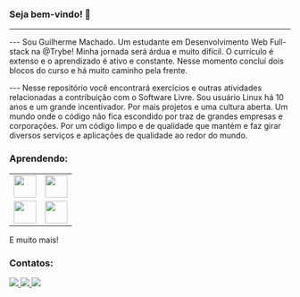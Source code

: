 ### Seja bem-vindo! :rocket:
---

--- Sou Guilherme Machado. Um estudante em Desenvolvimento Web Full-stack na @Trybe!
Minha jornada será árdua e muito difícil. O currículo é extenso e o aprendizado é ativo e constante. Nesse momento concluí dois blocos do curso e há muito caminho pela frente.

--- Nesse repositório você encontrará exercícios e outras atividades relacionadas a contribuição com o Software Livre.
Sou usuário Linux há 10 anos e um grande incentivador. Por mais projetos e uma cultura aberta. Um mundo onde o código não fica escondido por traz de grandes empresas e corporações. Por um código limpo e de qualidade que mantém e faz girar diversos serviços e aplicações de qualidade ao redor do mundo.

### Aprendendo:
  <table>
    <tr>
      <td><img src="https://cdn.jsdelivr.net/gh/devicons/devicon/icons/linux/linux-original.svg" width="40" height="40"/></td>
      <td><img src="https://cdn.jsdelivr.net/gh/devicons/devicon/icons/git/git-original.svg" width="40" height="40"/></td>
    </tr>
    <tr>
      <td><img src="https://cdn.jsdelivr.net/gh/devicons/devicon/icons/html5/html5-original.svg" width="40" height="40"/></td>
      <td><img src="https://cdn.jsdelivr.net/gh/devicons/devicon/icons/css3/css3-original-wordmark.svg" width="40" height="40"/></td>
    </tr>
  </table>

E muito mais!

### Contatos:

<section>
    <a href="https://instagram.com/seu-usuário-instagram-aqui" 
       target="_blank"
    >
      <img src="https://img.shields.io/badge/-Instagram-%23E4405F?style=for-the-badge&logo=instagram&logoColor=white" 
           target="_blank"
      >
  </a>
  <a href = "mailto:machadofguilherme@gmail.com">
    <img src="https://img.shields.io/badge/Gmail-D14836?style=for-the-badge&logo=gmail&logoColor=white" 
          target="_blank"
     >
  </a>
  <a href="https://www.linkedin.com/in/machadodev" 
      target="_blank"
  >
    <img src="https://img.shields.io/badge/-LinkedIn-%230077B5?style=for-the-badge&logo=linkedin&logoColor=white" 
          target="_blank"
    >
  </a>   
</section>

